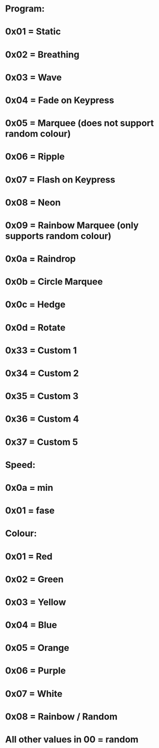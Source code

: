 # Program:
#   0x01 = Static
#   0x02 = Breathing
#   0x03 = Wave
#   0x04 = Fade on Keypress
#   0x05 = Marquee (does not support random colour)
#   0x06 = Ripple 
#   0x07 = Flash on Keypress
#   0x08 = Neon
#   0x09 = Rainbow Marquee (only supports random colour)
#   0x0a = Raindrop
#   0x0b = Circle Marquee
#   0x0c = Hedge
#   0x0d = Rotate
#   0x33 = Custom 1
#   0x34 = Custom 2
#   0x35 = Custom 3
#   0x36 = Custom 4
#   0x37 = Custom 5

# Speed:
#   0x0a = min
#   0x01 = fase

# Colour:
#   0x01 = Red
#   0x02 = Green
#   0x03 = Yellow
#   0x04 = Blue
#   0x05 = Orange
#   0x06 = Purple
#   0x07 = White
#   0x08 = Rainbow / Random
#   All other values in 00 = random